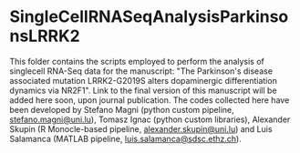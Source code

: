 # SingleCellRNASeqAnalysisParkinsonsLRRK2
This folder contains the scripts employed to perform the analysis of singlecell RNA-Seq data for the manuscript: "The Parkinson's disease associated mutation LRRK2-G2019S alters dopaminergic differentiation dynamics via NR2F1". Link to the final version of this manuscript will be added here soon, upon journal publication. The codes collected here have been developed by Stefano Magni (python custom pipeline, stefano.magni@uni.lu), Tomasz Ignac (python custom libraries), Alexander Skupin (R Monocle-based pipeline, alexander.skupin@uni.lu) and Luis Salamanca (MATLAB pipeline, luis.salamanca@sdsc.ethz.ch).
